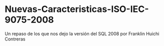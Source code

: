 # Nuevas-Caracteristicas-ISO-IEC-9075-2008
Un repaso de los que nos dejo la versión del SQL 2008 por Franklin Huichi Contreras
